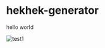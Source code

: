 # hekhek-generator
hello world

![test1](https://user-images.githubusercontent.com/54528430/66189631-c41d3780-e6bc-11e9-9536-e86641ccc2ea.gif)
